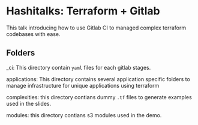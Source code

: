 # Hashitalks: Terraform + Gitlab
This talk introducing how to use Gitlab CI to managed complex terraform codebases with ease. 

## Folders

_ci: This directory contain `yaml` files for each gitlab stages. 

applications: This directory contains several application specific folders to manage infrastructure for unique applications using terraform

complexities: this directory contians dummy `.tf` files to generate examples used in the slides.

modules: this directory contians s3 modules used in the demo.

